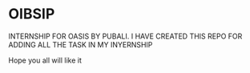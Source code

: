 # OIBSIP
INTERNSHIP FOR OASIS BY PUBALI.
I HAVE CREATED THIS REPO FOR ADDING ALL THE TASK IN MY INYERNSHIP 

Hope you all will like it
